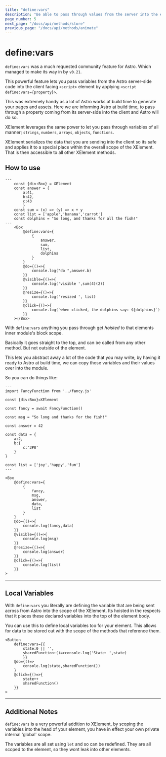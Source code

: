 ```yaml
---
title: "define:vars"
description: "Be able to pass through values from the server into the element, ready for it to be used on the Client. define:vars, is the bridge between the Astro world and the Client" 
page_number: 5
next_page: "/docs/api/methods/store"
previous_page: "/docs/api/methods/animate"
---
```

# define:vars

`define:vars` was a much requested community feature for Astro. Which managed to make its way in by `v0.21`.

This powerful feature lets you pass variables from the Astro server-side code into the client facing `<script>` element by applying `<script define:vars={property}>`.

This was extremely handy as a lot of Astro works at build time to generate your pages and assets. Here we are informing Astro at build time, to pass through a property coming from its server-side into the client and Astro will do so.

XElement leverages the same power to let you pass through variables of all manner; `strings`, `numbers`, `arrays`, `objects`, `functions`.

XElement serializes the data that you are sending into the client so its safe and applies it to a special place within the overall scope of the XElement. That is then accessible to all other XElement methods.

## How to use

```astro
---
    const {div:Box} = XElement
    const answer = {
        a:41,
        b:42,
        c:43
        }
    const sum = (x) => (y) => x + y
    const list = ['apple','banana','carrot']
    const dolphins = "So long, and thanks for all the fish!"
---
    <Box
        @define:vars={
            {
                answer,
                sum,
                list,
                dolphins
            }
        }
        @do={()=>{
            console.log("do ",answer.b)
        }}
        @visible={()=>{
            console.log('visible ',sum(4)(2))
        }}
        @resize={()=>{
            console.log('resized ', list)
        }}
        @click={()=>{
            console.log(`when clicked, the dolphins say: ${dolphins}`)
        }}
    ></Box>
```

With `define:vars` anything you pass through get *hoisted* to that elements inner module's block scope.

Basically it goes straight to the top, and can be called from any other method. But not outside of the element.

This lets you abstract away a lot of the code that you may write, by having it ready to Astro at build time, we can copy those variables and their values over into the module.

So you can do things like:

```astro
---
import FancyFunction from '../fancy.js'

const {div:Box}=XElement

const fancy = await FancyFunction()

const msg = "So long and thanks for the fish!"

const answer = 42

const data = {
    a:2,
    b:{
        c:'3P0'
    }
}

const list = ['joy','happy','fun']
---

<Box 
    @define:vars={
        {
            fancy,
            msg,
            answer,
            data,
            list
        }
    }
    @do={()=>{
        console.log(fancy,data)
    }}
    @visible={()=>{
        console.log(msg)
    }}
    @resize={()=>{
        console.log(answer)
    }}
    @click={()=>{
        console.log(list)
    }}
>

```

-------

## Local Variables

With `define:vars` you literally are defining the variable that are being sent across from Astro into the scope of the XElement. Its hoisted in the respects that it places these declared variables into the top of the element body.

You can use this to define local variables too for your element. This allows for data to be stored out with the scope of the methods that reference them.

```astro
<Button
    define:vars={{
        state:0 || '',
        sharedFunction:()=>console.log('State: ',state)
        }}
    @do={()=>
        console.log(state,sharedFunction())
    }
    @click={()=>{
        state++
        sharedFunction()
    }}
>
```

-------

## Additional Notes

`define:vars` is a very powerful addition to XElement, by scoping the variables into the head of your element, you have in effect your own private internal 'global' scope. 

The variables are all set using `let` and so can be redefined. They are all scoped to the element, so they wont leak into other elements.
